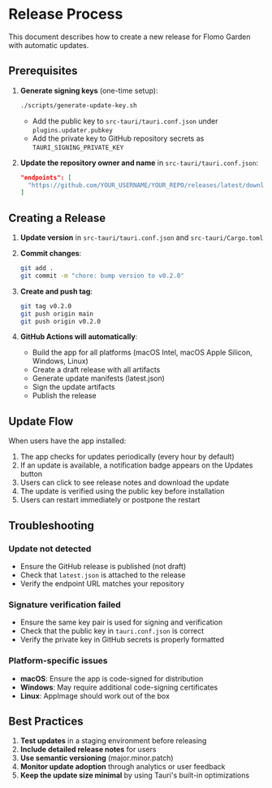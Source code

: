 # Release Process

This document describes how to create a new release for Flomo Garden with automatic updates.

## Prerequisites

1. **Generate signing keys** (one-time setup):
   ```bash
   ./scripts/generate-update-key.sh
   ```
   - Add the public key to `src-tauri/tauri.conf.json` under `plugins.updater.pubkey`
   - Add the private key to GitHub repository secrets as `TAURI_SIGNING_PRIVATE_KEY`

2. **Update the repository owner and name** in `src-tauri/tauri.conf.json`:
   ```json
   "endpoints": [
     "https://github.com/YOUR_USERNAME/YOUR_REPO/releases/latest/download/latest.json"
   ]
   ```

## Creating a Release

1. **Update version** in `src-tauri/tauri.conf.json` and `src-tauri/Cargo.toml`

2. **Commit changes**:
   ```bash
   git add .
   git commit -m "chore: bump version to v0.2.0"
   ```

3. **Create and push tag**:
   ```bash
   git tag v0.2.0
   git push origin main
   git push origin v0.2.0
   ```

4. **GitHub Actions will automatically**:
   - Build the app for all platforms (macOS Intel, macOS Apple Silicon, Windows, Linux)
   - Create a draft release with all artifacts
   - Generate update manifests (latest.json)
   - Sign the update artifacts
   - Publish the release

## Update Flow

When users have the app installed:

1. The app checks for updates periodically (every hour by default)
2. If an update is available, a notification badge appears on the Updates button
3. Users can click to see release notes and download the update
4. The update is verified using the public key before installation
5. Users can restart immediately or postpone the restart

## Troubleshooting

### Update not detected
- Ensure the GitHub release is published (not draft)
- Check that `latest.json` is attached to the release
- Verify the endpoint URL matches your repository

### Signature verification failed
- Ensure the same key pair is used for signing and verification
- Check that the public key in `tauri.conf.json` is correct
- Verify the private key in GitHub secrets is properly formatted

### Platform-specific issues
- **macOS**: Ensure the app is code-signed for distribution
- **Windows**: May require additional code-signing certificates
- **Linux**: AppImage should work out of the box

## Best Practices

1. **Test updates** in a staging environment before releasing
2. **Include detailed release notes** for users
3. **Use semantic versioning** (major.minor.patch)
4. **Monitor update adoption** through analytics or user feedback
5. **Keep the update size minimal** by using Tauri's built-in optimizations